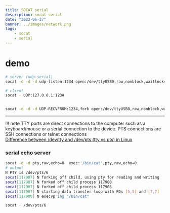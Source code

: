 ```yaml
---
title: SOCAT serial
description: socat serial
date: "2022-06-27"
banner: ../images/network.png
tags:
    - socat
    - serial
---
```


# demo

```bash
# server (udp-serial)
socat -d -d -d udp-listen:1234 open:/dev/ttyUSB0,raw,nonblock,waitlock=/tmp/s0.lock,echo=0,b115200,crnl

# client
socat - UDP:127.0.0.1:1234


socat -d -d -d UDP-RECVFROM:1234,fork open:/dev/ttyUSB0,raw,nonblock,waitlock=/tmp/s0.lock,echo=0,b115200,crnl
```

---

!!! note
    TTY ports are direct connections to the computer such as a keyboard/mouse or a serial connection to the device. PTS connections are SSH connections or telnet connections  
    [Difference between /dev/tty and /dev/pts (tty vs pts) in Linux](https://www.golinuxcloud.com/difference-between-pty-vs-tty-vs-pts-linux/)
     
### serial echo server
```bash title="server"
socat -d -d pty,raw,echo=0  exec:'/bin/cat',pty,raw,echo=0
# output
N PTY is /dev/pts/6
socat[117907] N forking off child, using pty for reading and writing
socat[117907] N forked off child process 117908
socat[117907] N forked off child process 117908
socat[117907] N starting data transfer loop with FDs [5,5] and [7,7]
socat[117908] N execvp'ing "/bin/cat"
```

```bash title="client"
socat - /dev/pts/6
```